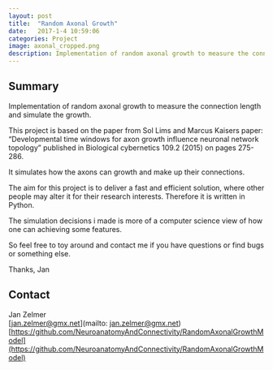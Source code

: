 ```yaml
---
layout: post
title:  "Random Axonal Growth"
date:   2017-1-4 10:59:06
categories: Project
image: axonal_cropped.png
description: Implementation of random axonal growth to measure the connection length and simulate the growth.
---
```

## Summary
Implementation of random axonal growth to measure the connection length and simulate the growth.

This project is based on the paper from Sol Lims and Marcus Kaisers paper: “Developmental time windows for axon growth influence neuronal network topology” published in Biological cybernetics 109.2 (2015) on pages 275-286.

It simulates how the axons can growth and make up their connections.

The aim for this project is to deliver a fast and efficient solution, where other people may alter it for their research interests. Therefore it is written in Python.

The simulation decisions i made is more of a computer science view of how one can achieving some features.

So feel free to toy around and contact me if you have questions or find bugs or something else.

Thanks, Jan


## Contact  
Jan Zelmer  
[jan.zelmer@gmx.net](mailto: jan.zelmer@gmx.net)  
[https://github.com/NeuroanatomyAndConnectivity/RandomAxonalGrowthModel](https://github.com/NeuroanatomyAndConnectivity/RandomAxonalGrowthModel)  
